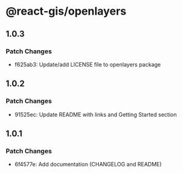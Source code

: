 # @react-gis/openlayers

## 1.0.3

### Patch Changes

- f625ab3: Update/add LICENSE file to openlayers package

## 1.0.2

### Patch Changes

- 91525ec: Update README with links and Getting Started section

## 1.0.1

### Patch Changes

- 6f4577e: Add documentation (CHANGELOG and README)
